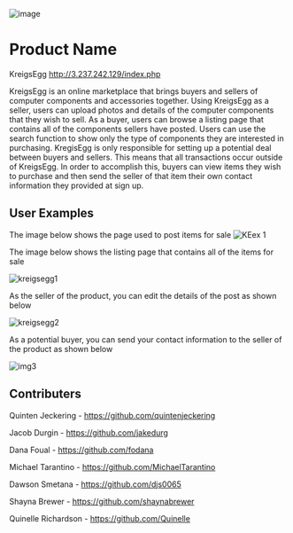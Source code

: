 ![image](https://user-images.githubusercontent.com/78047330/116485385-14d52200-a859-11eb-81e7-23938d5549cb.png)

# Product Name
KreigsEgg http://3.237.242.129/index.php

KreigsEgg is an online marketplace that brings buyers and sellers of computer components and accessories together. Using KreigsEgg as a seller, users can upload photos and details of the computer components that they wish to sell. As a buyer, users can browse a listing page that contains all of the components sellers have posted. Users can use the search function to show only the type of components they are interested in purchasing. KregisEgg is only responsible for setting up a potential deal between buyers and sellers. This means that all transactions occur outside of KreigsEgg. In order to accomplish this, buyers can view items they wish to purchase and then send the seller of that item their own contact information they provided at sign up.

## User Examples

The image below shows the page used to post items for sale
![KEex 1](https://user-images.githubusercontent.com/78047330/116485070-5d401000-a858-11eb-972c-9ea486ee81d0.PNG)

The image below shows the listing page that contains all of the items for sale

![kreigsegg1](https://user-images.githubusercontent.com/78047330/116485908-67fba480-a85a-11eb-8837-d543bd3421fa.png)

As the seller of the product, you can edit the details of the post as shown below

![kreigsegg2](https://user-images.githubusercontent.com/78047330/116485922-721da300-a85a-11eb-8e6a-ffdc6405c065.png)

As a potential buyer, you can send your contact information to the seller of the product as shown below

![img3](https://user-images.githubusercontent.com/78047330/116486759-59ae8800-a85c-11eb-954f-308f6e652737.png)

## Contributers

Quinten Jeckering - https://github.com/quintenjeckering

Jacob Durgin - https://github.com/jakedurg

Dana Foual - https://github.com/fodana

Michael Tarantino - https://github.com/MichaelTarantino 

Dawson Smetana - https://github.com/djs0065

Shayna Brewer - https://github.com/shaynabrewer

Quinelle Richardson - https://github.com/Quinelle




